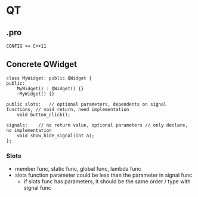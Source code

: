 # QT

## .pro

```
CONFIG += C++11
```

## Concrete QWidget 

```
class MyWidget: public QWidget {
public:
	MyWidget() : QWidget() {}
	~MyWidget() {}

public slots:	// optional parameters, dependents on signal functions, // void return, need implementation
	void button_click();

signals: 	// no return value, optional parameters // only declare, no implementation
	void show_hide_signal(int a);
};
```

### Slots

- member func, static func, global func, lambda func
- slots function parameter could be less than the parameter in signal func
  - if slots func has parameters, it should be the same order / type with signal func